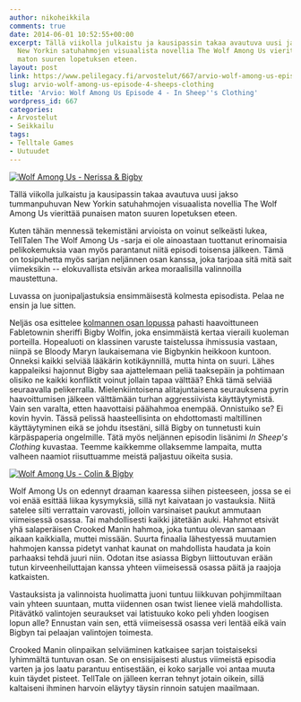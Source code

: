 ```yaml
---
author: nikoheikkila
comments: true
date: 2014-06-01 10:52:55+00:00
excerpt: Tällä viikolla julkaistu ja kausipassin takaa avautuva uusi jakso tummanpuhuvan
  New Yorkin satuhahmojen visuaalista novellia The Wolf Among Us vierittää punaisen
  maton suuren lopetuksen eteen.
layout: post
link: https://www.pelilegacy.fi/arvostelut/667/arvio-wolf-among-us-episode-4-sheeps-clothing
slug: arvio-wolf-among-us-episode-4-sheeps-clothing
title: 'Arvio: Wolf Among Us Episode 4 - In Sheep''s Clothing'
wordpress_id: 667
categories:
- Arvostelut
- Seikkailu
tags:
- Telltale Games
- Uutuudet
---
```


[![Wolf Among Us - Nerissa & Bigby](/uploads/2014/06/Wolf-Among-Us-Nerissa-600x337.jpg)](/uploads/2014/06/Wolf-Among-Us-Nerissa.jpg)



Tällä viikolla julkaistu ja kausipassin takaa avautuva uusi jakso tummanpuhuvan New Yorkin satuhahmojen visuaalista novellia The Wolf Among Us vierittää punaisen maton suuren lopetuksen eteen.



Kuten tähän mennessä tekemistäni arvioista on voinut selkeästi lukea, TellTalen The Wolf Among Us -sarja ei ole ainoastaan tuottanut erinomaisia pelikokemuksia vaan myös parantanut niitä episodi toisensa jälkeen. Tämä on tosipuhetta myös sarjan neljännen osan kanssa, joka tarjoaa sitä mitä sait viimeksikin -- elokuvallista etsivän arkea moraalisilla valinnoilla maustettuna.

Luvassa on juonipaljastuksia ensimmäisestä kolmesta episodista. Pelaa ne ensin ja lue sitten.

Neljäs osa esittelee [kolmannen osan lopussa](http://www.pelilegacy.fi/arvostelut/518/arvio-wolf-among-us-episode-3-crooked-mile) pahasti haavoittuneen Fabletownin sheriffi Bigby Wolfin, joka ensimmäistä kertaa vieraili kuoleman porteilla. Hopealuoti on klassinen varuste taistelussa ihmissusia vastaan, niinpä se Bloody Maryn laukaisemana vie Bigbynkin heikkoon kuntoon. Onneksi kaikki selviää lääkärin kotikäynnillä, mutta hinta on suuri. Lähes kappaleiksi hajonnut Bigby saa ajattelemaan peliä taaksepäin ja pohtimaan olisiko ne kaikki konfliktit voinut jollain tapaa välttää? Ehkä tämä selviää seuraavalla pelikerralla. Mielenkiintoisena alitajuntaisena seurauksena pyrin haavoittumisen jälkeen välttämään turhan aggressiivista käyttäytymistä. Vain sen varalta, etten haavottaisi päähahmoa enempää. Onnistuiko se? Ei kovin hyvin. Tässä pelissä haasteellisinta on ehdottomasti maltillinen käyttäytyminen eikä se johdu itsestäni, sillä Bigby on tunnetusti kuin kärpäspaperia ongelmille. Tätä myös neljännen episodin lisänimi _In Sheep's Clothing_ kuvastaa. Teemme kaikkemme ollaksemme lampaita, mutta valheen naamiot riisuttuamme meistä paljastuu oikeita susia.

[![Wolf Among Us - Colin & Bigby](/uploads/2014/06/Wolf-Among-Us-Colin-600x337.jpg)](/uploads/2014/06/Wolf-Among-Us-Colin.jpg)

Wolf Among Us on edennyt draaman kaaressa siihen pisteeseen, jossa se ei voi enää esittää liikaa kysymyksiä, sillä nyt kaivataan jo vastauksia. Niitä satelee silti verrattain varovasti, jolloin varsinaiset paukut ammutaan viimeisessä osassa. Tai mahdollisesti kaikki jätetään auki. Hahmot etsivät yhä salaperäisen Crooked Manin hahmoa, joka tuntuu olevan samaan aikaan kaikkialla, muttei missään. Suurta finaalia lähestyessä muutamien hahmojen kanssa pidetyt vanhat kaunat on mahdollista haudata ja koin parhaaksi tehdä juuri niin. Odotan itse asiassa Bigbyn liittoutuvan erään tutun kirveenheiluttajan kanssa yhteen viimeisessä osassa päitä ja raajoja katkaisten.

Vastauksista ja valinnoista huolimatta juoni tuntuu liikkuvan pohjimmiltaan vain yhteen suuntaan, mutta viidennen osan twist lienee vielä mahdollista. Pitävätkö valintojen seuraukset vai latistuuko koko peli yhden loogisen lopun alle? Ennustan vain sen, että viimeisessä osassa veri lentää eikä vain Bigbyn tai pelaajan valintojen toimesta.

Crooked Manin olinpaikan selviäminen katkaisee sarjan toistaiseksi lyhimmältä tuntuvan osan. Se on ensisijaisesti alustus viimeistä episodia varten ja jos laatu parantuu entisestään, ei koko sarjalle voi antaa muuta kuin täydet pisteet. TellTale on jälleen kerran tehnyt jotain oikein, sillä kaltaiseni ihminen harvoin eläytyy täysin rinnoin satujen maailmaan.
